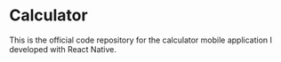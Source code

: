 # Calculator
This is the official code repository for the calculator mobile application I developed with React Native. 
